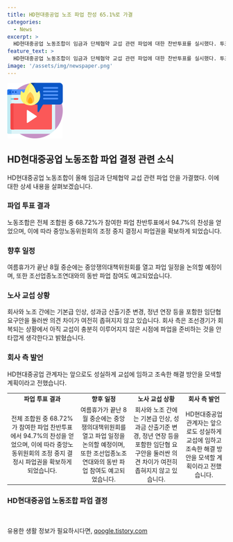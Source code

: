 ```yaml
---
title: HD현대중공업 노조 파업 찬성 65.1%로 가결
categories:
  - News
excerpt: >
  HD현대중공업 노동조합이 임금과 단체협약 교섭 관련 파업에 대한 찬반투표를 실시했다. 투표 결과, 과반수 이상이 찬성하여 중앙노동위원회의 조정 중지 시 파업권이 확보되었다. 노조는 여름휴가 이후 파업 일정을 논의할 예정이며, 조선업종노조연대도 동반 파업에 참여할 예고이다. 회사는 교섭에서 의견 차이를 좁히지 못하고 있으며, 노사 양측의 입장 차이가 크다고 판단돼 이러한 결정을 내린 것으로 보인다.
feature_text: >
  HD현대중공업 노동조합이 임금과 단체협약 교섭 관련 파업에 대한 찬반투표를 실시했다. 투표 결과, 과반수 이상이 찬성하여 중앙노동위원회의 조정 중지 시 파업권이 확보되었다. 노조는 여름휴가 이후 파업 일정을 논의할 예정이며, 조선업종노조연대도 동반 파업에 참여할 예고이다. 회사는 교섭에서 의견 차이를 좁히지 못하고 있으며, 노사 양측의 입장 차이가 크다고 판단돼 이러한 결정을 내린 것으로 보인다.
image: '/assets/img/newspaper.png'
---
```


<p><img src="/assets/img/news.png" alt="rentncar 속보" /></p>

<h2 data-ke-size="size26">HD현대중공업 노동조합 파업 결정 관련 소식</h2>

<p data-ke-size="size16">HD현대중공업 노동조합이 올해 임금과 단체협약 교섭 관련 파업 안을 가결했다. 이에 대한 상세 내용을 살펴보겠습니다.</p>

<h3>파업 투표 결과</h3>

<p data-ke-size="size16">노동조합은 전체 조합원 중 68.72%가 참여한 파업 찬반투표에서 94.7%의 찬성을 얻었으며, 이에 따라 중앙노동위원회의 조정 중지 결정시 파업권을 확보하게 되었습니다.</p>

<h3>향후 일정</h3>

<p data-ke-size="size16">여름휴가가 끝난 8월 중순에는 중앙쟁의대책위원회를 열고 파업 일정을 논의할 예정이며, 또한 조선업종노조연대와의 동반 파업 참여도 예고되었습니다.</p>

<h3>노사 교섭 상황</h3>

<p data-ke-size="size16">회사와 노조 간에는 기본급 인상, 성과금 산출기준 변경, 정년 연장 등을 포함한 임단협 요구안을 둘러싼 의견 차이가 여전히 좁혀지지 않고 있습니다. 회사 측은 조선경기가 회복되는 상황에서 아직 교섭이 충분히 이루어지지 않은 시점에 파업을 준비하는 것을 안타깝게 생각한다고 밝혔습니다.</p>

<h3>회사 측 발언</h3>

<p data-ke-size="size16">HD현대중공업 관계자는 앞으로도 성실하게 교섭에 임하고 조속한 해결 방안을 모색할 계획이라고 전했습니다.</p>

<table>
  <tr>
    <td style="text-align: center; height: 17px;"><b>파업 투표 결과</b></td>
    <td style="text-align: center; height: 17px;"><b>향후 일정</b></td>
    <td style="text-align: center; height: 17px;"><b>노사 교섭 상황</b></td>
    <td style="text-align: center; height: 17px;"><b>회사 측 발언</b></td>
  </tr>
  <tr>
    <td style="text-align: center; height: 17px;">전체 조합원 중 68.72%가 참여한 파업 찬반투표에서 94.7%의 찬성을 얻었으며, 이에 따라 중앙노동위원회의 조정 중지 결정시 파업권을 확보하게 되었습니다.</td>
    <td style="text-align: center; height: 17px;">여름휴가가 끝난 8월 중순에는 중앙쟁의대책위원회를 열고 파업 일정을 논의할 예정이며, 또한 조선업종노조연대와의 동반 파업 참여도 예고되었습니다.</td>
    <td style="text-align: center; height: 17px;">회사와 노조 간에는 기본급 인상, 성과금 산출기준 변경, 정년 연장 등을 포함한 임단협 요구안을 둘러싼 의견 차이가 여전히 좁혀지지 않고 있습니다.</td>
    <td style="text-align: center; height: 17px;">HD현대중공업 관계자는 앞으로도 성실하게 교섭에 임하고 조속한 해결 방안을 모색할 계획이라고 전했습니다.</td>
  </tr>
</table>

<h3>
  HD현대중공업 노동조합 파업 결정 
</h3>

<p data-ke-size="size16">&nbsp;</p>
유용한 생활 정보가 필요하시다면, <a href="https://qoogle.tistory.com" rel="dofollow">qoogle.tistory.com</a>


